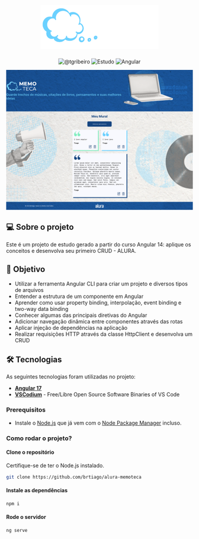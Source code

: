 <h1 align="center">
    <img src="/src/assets/imagens/logo-memoteca.png" alt="Memoteca logo" />
</h1>

<p align="center">
 <img src="https://img.shields.io/static/v1?label=Linkedin&message=@tgribeiro&color=8257E5&labelColor=000000" alt="@tgribeiro" />
 <img src="https://img.shields.io/static/v1?label=Tipo&message=Estudo&color=8257E5&labelColor=000000" alt="Estudo" />
 <img src="https://img.shields.io/static/v1?label=Framework&message=Angular&color=8257E5&labelColor=000000" alt="Angular" />
 
</p>

<img src="/src/assets/imagens/Screenshot 2023-12-08 at 14-21-45 Memoteca.png" alt="Memoteca logo" />

## 💻 Sobre o projeto
Este é um projeto de estudo gerado a partir do curso Angular 14: aplique os conceitos e desenvolva seu primeiro CRUD - ALURA.


## 🎯 Objetivo
* Utilizar a ferramenta Angular CLI para criar um projeto e diversos tipos de arquivos
* Entender a estrutura de um componente em Angular
* Aprender como usar property binding, interpolação, event binding e two-way data binding
* Conhecer algumas das principais diretivas do Angular
* Adicionar navegação dinâmica entre componentes através das rotas
* Aplicar injeção de dependências na aplicação
* Realizar requisições HTTP através da classe HttpClient e desenvolva um CRUD

## 🛠 Tecnologias

As seguintes tecnologias foram utilizadas no projeto:

- **[Angular 17](https://angular.io/)**
- **[VSCodium](https://vscodium.com/)** - Free/Libre Open Source Software Binaries of VS Code

### Prerequisitos

- Instale o [Node.js](https://nodejs.org/) que já vem com o  [Node Package Manager](https://www.npmjs.com/) incluso.

### Como rodar o projeto?
#### Clone o repositório

Certifique-se de ter o Node.js instalado.

```sh
git clone https://github.com/brtiago/alura-memoteca
```

#### Instale as dependências

```sh
npm i
```

#### Rode o servidor
```sh
ng serve
```
